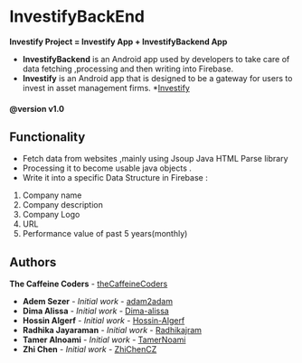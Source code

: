 # InvestifyBackEnd

**Investify Project = Investify App + InvestifyBackend App**

* **InvestifyBackend** is an Android app used by developers to take care of data fetching ,processing and then writing into Firebase.
* **Investify** is an Android app that is designed to be a gateway for users to invest in asset management firms. 
*[Investify](https://github.com/thecaffeinecoders/Investify)

#### @version v1.0

## Functionality

- Fetch data from websites ,mainly using Jsoup Java HTML Parse library
- Processing it to become usable java objects .
- Write it into a specific Data Structure in Firebase :

1.  Company name
2.  Company description
3.  Company Logo    
4.  URL
5.  Performance value of past 5 years(monthly)

## Authors

**The Caffeine Coders** - [theCaffeineCoders](https://github.com/thecaffeinecoders)

* **Adem Sezer** - *Initial work* - [adam2adam](https://github.com/adam2adam)
* **Dima Alissa** - *Initial work* - [Dima-alissa](https://github.com/Dima-alissa)
* **Hossin Algerf** - *Initial work* - [Hossin-Algerf](https://github.com/Hossin-Algerf)
* **Radhika Jayaraman** - *Initial work* - [Radhikajram](https://github.com/Radhikajram)
* **Tamer Alnoami** - *Initial work* - [TamerNoami](https://github.com/TamerNoami)
* **Zhi Chen** - *Initial work* - [ZhiChenCZ](https://github.com/ZhiChenCZ)
